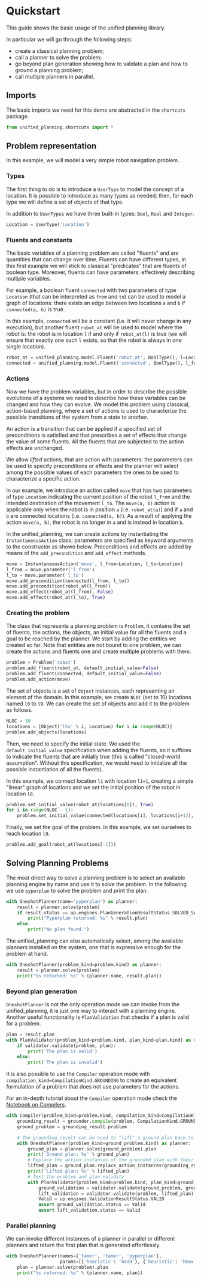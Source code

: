 # Quickstart

This guide shows the basic usage of the unified planning library.

In particular we will go through the following steps:

-   create a classical planning problem;
-   call a planner to solve the problem;
-   go beyond plan generation showing how to validate a plan and how to ground a planning problem;
-   call multiple planners in parallel.

## Imports

The basic imports we need for this demo are abstracted in the `shortcuts` package.

```python
from unified_planning.shortcuts import *
```

## Problem representation

In this example, we will model a very simple robot navigation problem.

### Types

The first thing to do is to introduce a `UserType` to model the concept of a location. It is possible to introduce as many types as needed; then, for each type we will define a set of objects of that type.

In addition to `UserType`s we have three built-in types: `Bool`, `Real` and `Integer`.

```python
Location = UserType('Location')
```

### Fluents and constants

The basic variables of a planning problem are called "fluents" and are quantities that can change over time. Fluents can have different types, in this first example we will stick to classical "predicates" that are fluents of boolean type. Moreover, fluents can have parameters: effectively describing multiple variables.

For example, a boolean fluent `connected` with two parameters of type `Location` (that can be interpreted as `from` and `to`) can be used to model a graph of locations: there exists an edge between two locations `a` and `b` if `connected(a, b)` is true.

In this example, `connected` will be a constant (i.e. it will never change in any execution), but another fluent `robot_at` will be used to model where the robot is: the robot is in location `l` if and only if `robot_at(l)` is true (we will ensure that exactly one such `l` exists, so that the robot is always in one single location).

```python
robot_at = unified_planning.model.Fluent('robot_at', BoolType(), l=Location)
connected = unified_planning.model.Fluent('connected', BoolType(), l_from=Location, l_to=Location)
```

### Actions

Now we have the problem variables, but in order to describe the possible evolutions of a systems we need to describe how these variables can be changed and how they can evolve. We model this problem using classical, action-based planning, where a set of actions is used to characterize the possible transitions of the system from a state to another.

An action is a transition that can be applied if a specified set of preconditions is satisfied and that prescribes a set of effects that change the value of some fluents. All the fluents that are subjected to the action effects are unchanged.

We allow _lifted_ actions, that are action with parameters: the parameters can be used to specify preconditions or effects and the planner will select among the possible values of each parameters the ones to be used to characterize a specific action.

In our example, we introduce an action called `move` that has two parameters of type `Location` indicating the current position of the robot `l_from` and the intended destination of the movement `l_to`. The `move(a, b)` action is applicable only when the robot is in position `a` (i.e. `robot_at(a)`) and if `a` and `b` are connected locations (i.e. `connected(a, b)`). As a result of applying the action `move(a, b)`, the robot is no longer in `a` and is instead in location `b`.

In the unified_planning, we can create actions by instantiating the `InstantaneousAction` class; parameters are specified as keyword arguments to the constructor as shown below. Preconditions and effects are added by means of the `add_precondition` and `add_effect` methods.

```python
move = InstantaneousAction('move', l_from=Location, l_to=Location)
l_from = move.parameter('l_from')
l_to = move.parameter('l_to')
move.add_precondition(connected(l_from, l_to))
move.add_precondition(robot_at(l_from))
move.add_effect(robot_at(l_from), False)
move.add_effect(robot_at(l_to), True)
```

### Creating the problem

The class that represents a planning problem is `Problem`, it contains the set of fluents, the actions, the objects, an initial value for all the fluents and a goal to be reached by the planner. We start by adding the entities we created so far. Note that entities are not bound to one problem, we can create the actions and fluents one and create multiple problems with them.

```python
problem = Problem('robot')
problem.add_fluent(robot_at, default_initial_value=False)
problem.add_fluent(connected, default_initial_value=False)
problem.add_action(move)
```

The set of objects is a set of `Object` instances, each representing an element of the domain. In this example, we create `NLOC` (set to 10) locations named `l0` to `l9`. We can create the set of objects and add it to the problem as follows.

```python
NLOC = 10
locations = [Object('l%s' % i, Location) for i in range(NLOC)]
problem.add_objects(locations)
```

Then, we need to specify the initial state. We used the `default_initial_value` specification when adding the fluents, so it suffices to indicate the fluents that are initially true (this is called "closed-world assumption". Without this specification, we would need to initialize all the possible instantiation of all the fluents).

In this example, we connect location `li` with location `li+1`, creating a simple "linear" graph of locations and we set the initial position of the robot in location `l0`.

```python
problem.set_initial_value(robot_at(locations[0]), True)
for i in range(NLOC - 1):
    problem.set_initial_value(connected(locations[i], locations[i+1]), True)
```

Finally, we set the goal of the problem. In this example, we set ourselves to reach location `l9`.

```python
problem.add_goal(robot_at(locations[-1]))
```

## Solving Planning Problems

The most direct way to solve a planning problem is to select an available planning engine by name and use it to solve the problem. In the following we use `pyperplan` to solve the problem and print the plan.

```python
with OneshotPlanner(name='pyperplan') as planner:
    result = planner.solve(problem)
    if result.status == up.engines.PlanGenerationResultStatus.SOLVED_SATISFICING:
        print("Pyperplan returned: %s" % result.plan)
    else:
        print("No plan found.")
```

The unified_planning can also automatically select, among the available planners installed on the system, one that is expressive enough for the problem at hand.

```python
with OneshotPlanner(problem_kind=problem.kind) as planner:
    result = planner.solve(problem)
    print("%s returned: %s" % (planner.name, result.plan))
```

### Beyond plan generation

`OneshotPlanner` is not the only operation mode we can invoke from the unified_planning, it is just one way to interact with a planning engine. Another useful functionality is `PlanValidation` that checks if a plan is valid for a problem.

```python
plan = result.plan
with PlanValidator(problem_kind=problem.kind, plan_kind=plan.kind) as validator:
    if validator.validate(problem, plan):
        print('The plan is valid')
    else:
        print('The plan is invalid')
```

It is also possible to use the `Compiler` operation mode with `compilation_kind=CompilationKind.GROUNDING` to create an equivalent formulation of a problem that does not use parameters for the actions.

For an in-depth tutorial about the `Compiler` operation mode check the [Notebook on Compilers](https://colab.research.google.com/github/aiplan4eu/unified-planning/blob/master/docs/notebooks/05-compilers.ipynb).

```python
with Compiler(problem_kind=problem.kind, compilation_kind=CompilationKind.GROUNDING) as grounder:
    grounding_result = grounder.compile(problem, CompilationKind.GROUNDING)
    ground_problem = grounding_result.problem

    # The grounding_result can be used to "lift" a ground plan back to the level of the original problem
    with OneshotPlanner(problem_kind=ground_problem.kind) as planner:
        ground_plan = planner.solve(ground_problem).plan
        print('Ground plan: %s' % ground_plan)
        # Replace the action instances of the grounded plan with their corresponding lifted version
        lifted_plan = ground_plan.replace_action_instances(grounding_result.map_back_action_instance)
        print('Lifted plan: %s' % lifted_plan)
        # Test the problem and plan validity
        with PlanValidator(problem_kind=problem.kind, plan_kind=ground_plan.kind) as validator:
            ground_validation = validator.validate(ground_problem, ground_plan)
            lift_validation = validator.validate(problem, lifted_plan)
            Valid = up.engines.ValidationResultStatus.VALID
            assert ground_validation.status == Valid
            assert lift_validation.status == Valid
```

### Parallel planning

We can invoke different instances of a planner in parallel or different planners and return the first plan that is generated effortlessly.

```python
with OneshotPlanner(names=['tamer', 'tamer', 'pyperplan'],
                    params=[{'heuristic': 'hadd'}, {'heuristic': 'hmax'}, {}]) as planner:
    plan = planner.solve(problem).plan
    print("%s returned: %s" % (planner.name, plan))
```
